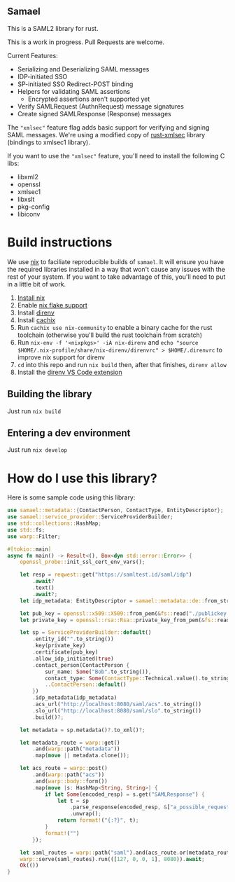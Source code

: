## Samael

This is a SAML2 library for rust.

This is a work in progress. Pull Requests are welcome.

Current Features:

- Serializing and Deserializing SAML messages
- IDP-initiated SSO
- SP-initiated SSO Redirect-POST binding
- Helpers for validating SAML assertions
  - Encrypted assertions aren't supported yet
- Verify SAMLRequest (AuthnRequest) message signatures
- Create signed SAMLResponse (Response) messages

The `"xmlsec"` feature flag adds basic support for verifying and signing SAML messages. We're using a modified copy of [rust-xmlsec](https://github.com/voipir/rust-xmlsec) library (bindings to xmlsec1 library).

If you want to use the `"xmlsec"` feature, you'll need to install the following C libs:

- libxml2
- openssl
- xmlsec1
- libxslt
- pkg-config
- libiconv

# Build instructions

We use [nix](https://nixos.org/download.html) to faciliate reproducible builds of `samael`.
It will ensure you have the required libraries installed in a way that won't cause any issues with the rest of your system.
If you want to take advantage of this, you'll need to put in a little bit of work.

1. [Install nix](https://nixos.org/download.html)
2. Enable [nix flake support](https://nixos.wiki/wiki/Flakes#Non-NixOS)
3. Install [direnv](https://direnv.net/)
4. Install [cachix](https://docs.cachix.org/installation)
5. Run `cachix use nix-community` to enable a binary cache for the rust toolchain (otherwise you'll build the rust toolchain from scratch)
6. Run `nix-env -f '<nixpkgs>' -iA nix-direnv` and `echo "source $HOME/.nix-profile/share/nix-direnv/direnvrc" > $HOME/.direnvrc` to improve nix support for direnv
7. `cd` into this repo and run `nix build` then, after that finishes, `direnv allow`
8. Install the [direnv VS Code extension](https://marketplace.visualstudio.com/items?itemName=mkhl.direnv)

## Building the library

Just run `nix build`

## Entering a dev environment

Just run `nix develop`

# How do I use this library?

Here is some sample code using this library:

```rust
use samael::metadata::{ContactPerson, ContactType, EntityDescriptor};
use samael::service_provider::ServiceProviderBuilder;
use std::collections::HashMap;
use std::fs;
use warp::Filter;

#[tokio::main]
async fn main() -> Result<(), Box<dyn std::error::Error>> {
    openssl_probe::init_ssl_cert_env_vars();

    let resp = reqwest::get("https://samltest.id/saml/idp")
        .await?
        .text()
        .await?;
    let idp_metadata: EntityDescriptor = samael::metadata::de::from_str(&resp)?;

    let pub_key = openssl::x509::X509::from_pem(&fs::read("./publickey.cer")?)?;
    let private_key = openssl::rsa::Rsa::private_key_from_pem(&fs::read("./privatekey.pem")?)?;

    let sp = ServiceProviderBuilder::default()
        .entity_id("".to_string())
        .key(private_key)
        .certificate(pub_key)
        .allow_idp_initiated(true)
        .contact_person(ContactPerson {
            sur_name: Some("Bob".to_string()),
            contact_type: Some(ContactType::Technical.value().to_string()),
            ..ContactPerson::default()
        })
        .idp_metadata(idp_metadata)
        .acs_url("http://localhost:8080/saml/acs".to_string())
        .slo_url("http://localhost:8080/saml/slo".to_string())
        .build()?;

    let metadata = sp.metadata()?.to_xml()?;

    let metadata_route = warp::get()
        .and(warp::path("metadata"))
        .map(move || metadata.clone());

    let acs_route = warp::post()
        .and(warp::path("acs"))
        .and(warp::body::form())
        .map(move |s: HashMap<String, String>| {
            if let Some(encoded_resp) = s.get("SAMLResponse") {
                let t = sp
                    .parse_response(encoded_resp, &["a_possible_request_id".to_string()])
                    .unwrap();
                return format!("{:?}", t);
            }
            format!("")
        });

    let saml_routes = warp::path("saml").and(acs_route.or(metadata_route));
    warp::serve(saml_routes).run(([127, 0, 0, 1], 8080)).await;
    Ok(())
}
```
